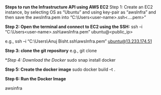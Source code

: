 **Steps to run the Infrastructure API using AWS EC2**
Step 1: Create an EC2 instance, by selecting OS as “Ubuntu” and using key-pair as “awsInfra” and then save the awsInfra.pem into “C:\Users\<user-name>\.ssh\<....pem>”

**Step 2: Open the terminal and connect to EC2 using the SSH:**
ssh –i “C:\Users\<user-name>\.ssh\awsInfra.pem” ubuntu@<public_ip>

e.g., ssh –i “C:\Users\Anuj Bisht\.ssh\awsInfra.pem” ubuntu@13.233.174.51

**Step 3: clone the git repository**
e.g., git clone <git-repo-url>

**Step 4: Download the Docker*
sudo snap install docker

**Step 5: Create the docker image**
sudo docker build –t <image-name> .

**Step 6: Run the Docker Image**
<!-- sudo docker run -e MONGODB_URI="mongodb://nuadmin:H9ck668ixt3\!@44.211.106.255:19041/"
-e AWS_ACCESS_KEY_ID=""
-e AWS_SECRET_ACCESS_KEY=""
-e AWS_DEFAULT_REGION="" -p 80:80 
-->
awsinfra  
